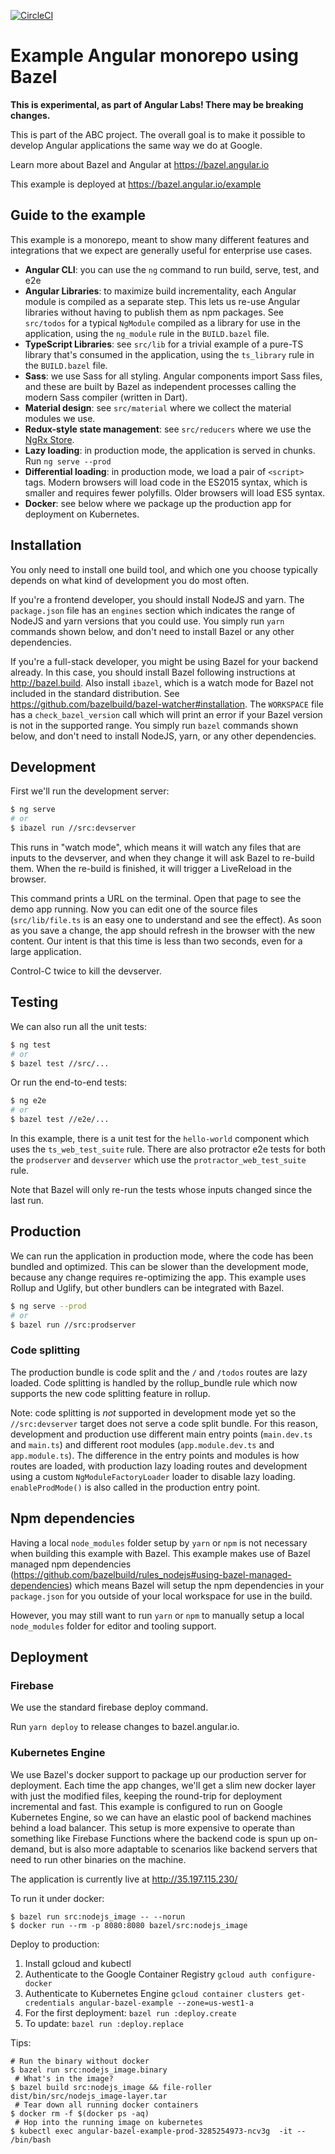 [![CircleCI](https://circleci.com/gh/angular/angular-bazel-example.svg?style=svg)](https://circleci.com/gh/angular/angular-bazel-example)

# Example Angular monorepo using Bazel

**This is experimental, as part of Angular Labs! There may be breaking changes.**

This is part of the ABC project. The overall goal is to make it possible to
develop Angular applications the same way we do at Google.

Learn more about Bazel and Angular at https://bazel.angular.io

This example is deployed at https://bazel.angular.io/example

## Guide to the example

This example is a monorepo, meant to show many different features and integrations that we expect are generally useful for enterprise use cases.

- **Angular CLI**: you can use the `ng` command to run build, serve, test, and e2e
- **Angular Libraries**: to maximize build incrementality, each Angular module is compiled as a separate step. This lets us re-use Angular libraries without having to publish them as npm packages. See `src/todos` for a typical `NgModule` compiled as a library for use in the application, using the `ng_module` rule in the `BUILD.bazel` file.
- **TypeScript Libraries**: see `src/lib` for a trivial example of a pure-TS library that's consumed in the application, using the `ts_library` rule in the `BUILD.bazel` file.
- **Sass**: we use Sass for all styling. Angular components import Sass files, and these are built by Bazel as independent processes calling the modern Sass compiler (written in Dart).
- **Material design**: see `src/material` where we collect the material modules we use.
- **Redux-style state management**: see `src/reducers` where we use the [NgRx Store](https://ngrx.io/guide/store).
- **Lazy loading**: in production mode, the application is served in chunks. Run `ng serve --prod`
- **Differential loading**: in production mode, we load a pair of `<script>` tags. Modern browsers will load code in the ES2015 syntax, which is smaller and requires fewer polyfills. Older browsers will load ES5 syntax.
- **Docker**: see below where we package up the production app for deployment on Kubernetes.

## Installation

You only need to install one build tool, and which one you choose typically depends on what kind of development you do most often.

If you're a frontend developer, you should install NodeJS and yarn.
The `package.json` file has an `engines` section which indicates the range of NodeJS and yarn versions that you could use.
You simply run `yarn` commands shown below, and don't need to install Bazel or any other dependencies.

If you're a full-stack developer, you might be using Bazel for your backend already.
In this case, you should install Bazel following instructions at http://bazel.build.
Also install `ibazel`, which is a watch mode for Bazel not included in the standard distribution. See https://github.com/bazelbuild/bazel-watcher#installation.
The `WORKSPACE` file has a `check_bazel_version` call which will print an error if your Bazel version is not in the supported range.
You simply run `bazel` commands shown below, and don't need to install NodeJS, yarn, or any other dependencies.

## Development

First we'll run the development server:

```bash
$ ng serve
# or
$ ibazel run //src:devserver
```

This runs in "watch mode", which means it will watch any files that are inputs to the devserver, and when they change it will ask Bazel to re-build them.
When the re-build is finished, it will trigger a LiveReload in the browser.

This command prints a URL on the terminal. Open that page to see the demo app
running. Now you can edit one of the source files (`src/lib/file.ts` is an easy
one to understand and see the effect). As soon as you save a change, the app
should refresh in the browser with the new content. Our intent is that this time
is less than two seconds, even for a large application.

Control-C twice to kill the devserver.

## Testing

We can also run all the unit tests:

```bash
$ ng test
# or
$ bazel test //src/...
```

Or run the end-to-end tests:

```bash
$ ng e2e
# or
$ bazel test //e2e/...
```

In this example, there is a unit test for the `hello-world` component which uses
the `ts_web_test_suite` rule. There are also protractor e2e tests for both the
`prodserver` and `devserver` which use the `protractor_web_test_suite` rule.

Note that Bazel will only re-run the tests whose inputs changed since the last run.

## Production

We can run the application in production mode, where the code has been bundled
and optimized. This can be slower than the development mode, because any change
requires re-optimizing the app. This example uses Rollup and Uglify, but other
bundlers can be integrated with Bazel.

```bash
$ ng serve --prod
# or
$ bazel run //src:prodserver
```

### Code splitting

The production bundle is code split and the `/` and `/todos` routes
are lazy loaded. Code splitting is handled by the rollup_bundle rule
which now supports the new code splitting feature in rollup.

Note: code splitting is _not_ supported in development mode yet so the
`//src:devserver` target does not serve a code split bundle. For this
reason, development and production use different main entry points
(`main.dev.ts` and `main.ts`) and different root modules
(`app.module.dev.ts` and `app.module.ts`). The difference in
the entry points and modules is how routes are loaded, with production
lazy loading routes and development using a custom `NgModuleFactoryLoader`
loader to disable lazy loading. `enableProdMode()` is
also called in the production entry point.

## Npm dependencies

Having a local `node_modules` folder setup by `yarn` or `npm` is not
necessary when building this example with Bazel. This example makes use
of Bazel managed npm dependencies (https://github.com/bazelbuild/rules_nodejs#using-bazel-managed-dependencies)
which means Bazel will setup the npm dependencies in your `package.json` for you
outside of your local workspace for use in the build.

However, you may still want to run `yarn` or `npm` to manually
setup a local `node_modules` folder for editor and tooling support.

## Deployment

### Firebase

We use the standard firebase deploy command.

Run `yarn deploy` to release changes to bazel.angular.io.

### Kubernetes Engine
We use Bazel's docker support to package up our production server for deployment.
Each time the app changes, we'll get a slim new docker layer with just the modified files, keeping the round-trip for deployment incremental and fast.
This example is configured to run on Google Kubernetes Engine, so we can have an elastic pool of backend machines behind a load balancer.
This setup is more expensive to operate than something like Firebase Functions where the backend code is spun up on-demand, but is also more adaptable to scenarios like backend servers that need to run other binaries on the machine.

The application is currently live at http://35.197.115.230/

To run it under docker:

```
$ bazel run src:nodejs_image -- --norun
$ docker run --rm -p 8080:8080 bazel/src:nodejs_image
```

Deploy to production:

1. Install gcloud and kubectl
1. Authenticate to the Google Container Registry
    `gcloud auth configure-docker`
1. Authenticate to Kubernetes Engine
    `gcloud container clusters get-credentials angular-bazel-example --zone=us-west1-a`
1. For the first deployment: `bazel run :deploy.create`
1. To update: `bazel run :deploy.replace`

Tips:

```
# Run the binary without docker
$ bazel run src:nodejs_image.binary
 # What's in the image?
$ bazel build src:nodejs_image && file-roller dist/bin/src/nodejs_image-layer.tar
 # Tear down all running docker containers
$ docker rm -f $(docker ps -aq)
 # Hop into the running image on kubernetes
$ kubectl exec angular-bazel-example-prod-3285254973-ncv3g  -it -- /bin/bash
```
